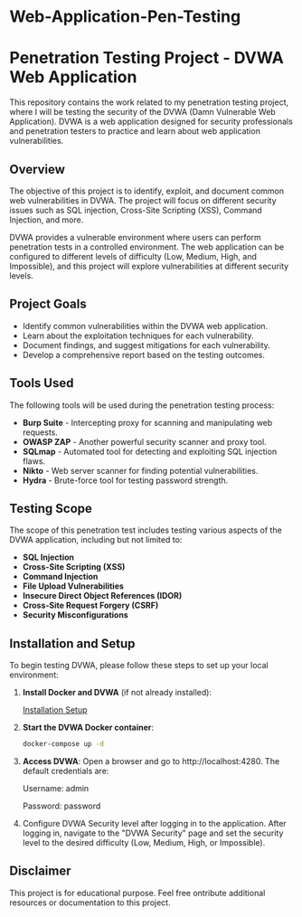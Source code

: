 # Web-Application-Pen-Testing

# Penetration Testing Project - DVWA Web Application

This repository contains the work related to my penetration testing project, where I will be testing the security of the DVWA (Damn Vulnerable Web Application). DVWA is a web application designed for security professionals and penetration testers to practice and learn about web application vulnerabilities.

## Overview

The objective of this project is to identify, exploit, and document common web vulnerabilities in DVWA. The project will focus on different security issues such as SQL injection, Cross-Site Scripting (XSS), Command Injection, and more.

DVWA provides a vulnerable environment where users can perform penetration tests in a controlled environment. The web application can be configured to different levels of difficulty (Low, Medium, High, and Impossible), and this project will explore vulnerabilities at different security levels.

## Project Goals

- Identify common vulnerabilities within the DVWA web application.
- Learn about the exploitation techniques for each vulnerability.
- Document findings, and suggest mitigations for each vulnerability.
- Develop a comprehensive report based on the testing outcomes.

## Tools Used

The following tools will be used during the penetration testing process:

- **Burp Suite** - Intercepting proxy for scanning and manipulating web requests.
- **OWASP ZAP** - Another powerful security scanner and proxy tool.
- **SQLmap** - Automated tool for detecting and exploiting SQL injection flaws.
- **Nikto** - Web server scanner for finding potential vulnerabilities.
- **Hydra** - Brute-force tool for testing password strength.

## Testing Scope

The scope of this penetration test includes testing various aspects of the DVWA application, including but not limited to:

- **SQL Injection**
- **Cross-Site Scripting (XSS)**
- **Command Injection**
- **File Upload Vulnerabilities**
- **Insecure Direct Object References (IDOR)**
- **Cross-Site Request Forgery (CSRF)**
- **Security Misconfigurations**

## Installation and Setup

To begin testing DVWA, please follow these steps to set up your local environment:

1. **Install Docker and DVWA** (if not already installed):

   [Installation Setup](path/to/installation-setup.md)
   
2. **Start the DVWA Docker container**:

   ```bash
   docker-compose up -d
3. **Access DVWA**:
   Open a browser and go to http://localhost:4280. The default credentials are:

    Username: admin

    Password: password

4. Configure DVWA Security level after logging in to the application.
  After logging in, navigate to the "DVWA Security" page and set the security level to the desired difficulty (Low, Medium, High, or Impossible).

## Disclaimer

This project is for educational purpose. 
Feel free ontribute additional resources or documentation to this project. 
